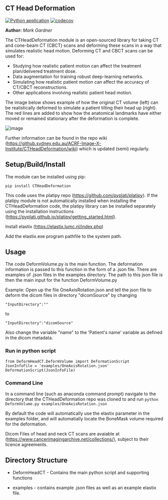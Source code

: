 ## CT Head Deformation

[![Python application](https://github.com/ACRF-Image-X-Institute/CTHeadDeformation/actions/workflows/python-app.yml/badge.svg?branch=main)](https://github.com/ACRF-Image-X-Institute/CTHeadDeformation/actions/workflows/python-app.yml)
[![codecov](https://codecov.io/gh/ACRF-Image-X-Institute/CTHeadDeformation/branch/main/graph/badge.svg?token=WETEA11B5D)](https://codecov.io/gh/ACRF-Image-X-Institute/CTHeadDeformation)

**Author:** *Mark Gardner*

The CTHeadDeformation module is an open-sourced library for taking CT and cone-beam CT (CBCT) scans and deforming these scans in a way that simulates realistic head motion. Deforming CT and CBCT scans can be used for:

- Studying how realistic patient motion can affect the treatment plan/delivered treatment dose.
- Data augmentation for training robust deep-learning networks.
- Simulating how realistic patient motion can affect the accuracy of CT/CBCT reconstructions.
- Other applications involving realistic patient head motion.

The image below shows example of how the original CT volume (left) can be realistically deformed to simulate a patient tilting their head up (right). The red lines are added to show how the anatomical landmarks have either moved or remained stationary after the deformation is complete.

![image](https://media.github.sydney.edu.au/user/5547/files/cf5b651f-fcde-4603-a6d7-d487df5e9904)

Further information can be found in the repo wiki (https://github.sydney.edu.au/ACRF-Image-X-Institute/CTHeadDeformation/wiki) which is updated (semi) regularly. 

## Setup/Build/Install

The module can be installed using pip:

```
pip install CTHeadDeformation
```

This code uses the platipy repo (https://github.com/pyplati/platipy). If the platipy module is not automatically installed when installing the CTHeadDeformation code, the platipy library can be installed separately using the installation instructions (https://pyplati.github.io/platipy/getting_started.html). 

Install elastix (https://elastix.lumc.nl/index.php)

Add the elastix.exe program pathfile to the system path.

## Usage

The code DeformVolume.py is the main function. The deformation information is passed to this function in the form of a .json file. There are examples of .json files in the examples directory. The path to this json file is then the main input for the function DeformVolume.py

Example:
Open up the file OneAxisRotation.json and tell the json file to deform the dicom files in directory "dicomSource" by changing
```
"InputDirectory":""
```

to  

```
"InputDirectory":"dicomSource"
```

Also change the variable "name" to the 'Patient's name' variable as defined in the dicom metadata. 

### Run in python script

```
from DeformHeadCT.DeformVolume import DeformationScript
JsonInfoFile = 'examples/OneAxisRotation.json'
DeformationScript(JsonInfoFile)
```

### Command Line

In a command line (such as anaconda command prompt) navigate to the directory that the CTHeadDeformation repo was cloned to and run 
```python DeformVolume.py examples/OneAxisRotation.json```

By default the code will automatically use the elastix parameter in the examples folder, and will automatially locate the BoneMask volume required for the deformation. 

Dicom Files of head and neck CT scans are avaiable at (https://www.cancerimagingarchive.net/collections/), subject to their licence agreements. 

## Directory Structure

* DeformHeadCT - Contains the main python script and supporting functions

* examples - contains example .json files as well as an example elastix file.


